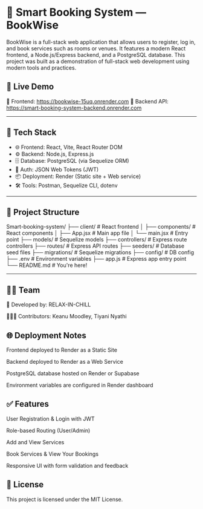 # 📅 Smart Booking System — BookWise

BookWise is a full-stack web application that allows users to register, log in, and book services such as rooms or venues. It features a modern React frontend, a Node.js/Express backend, and a PostgreSQL database. This project was built as a demonstration of full-stack web development using modern tools and practices.

## 🚀 Live Demo

🔗 Frontend: https://bookwise-15uq.onrender.com
🔗 Backend API: https://smart-booking-system-backend.onrender.com

---

## 🧰 Tech Stack

- 🌐 Frontend: React, Vite, React Router DOM
- ⚙️ Backend: Node.js, Express.js
- 🗄️ Database: PostgreSQL (via Sequelize ORM)
- 🔐 Auth: JSON Web Tokens (JWT)
- 📦 Deployment: Render (Static site + Web service)
- 🛠 Tools: Postman, Sequelize CLI, dotenv

---

## 📁 Project Structure

Smart-booking-system/
├── client/ # React frontend
│ ├── components/ # React components
│ ├── App.jsx # Main app file
│ └── main.jsx # Entry point
├── models/ # Sequelize models
├── controllers/ # Express route controllers
├── routes/ # Express API routes
├── seeders/ # Database seed files
├── migrations/ # Sequelize migrations
├── config/ # DB config
├── .env # Environment variables
├── app.js # Express app entry point
└── README.md # You're here!

---

## 🧑‍🏫 Team
🔹 Developed by: RELAX-IN-CHILL

🧑‍🤝‍🧑 Contributors: Keanu Moodley, Tiyani Nyathi

## 🌐 Deployment Notes
Frontend deployed to Render as a Static Site

Backend deployed to Render as a Web Service

PostgreSQL database hosted on Render or Supabase

Environment variables are configured in Render dashboard

## ✅ Features
User Registration & Login with JWT

Role-based Routing (User/Admin)

Add and View Services

Book Services & View Your Bookings

Responsive UI with form validation and feedback


## 📜 License
This project is licensed under the MIT License.

